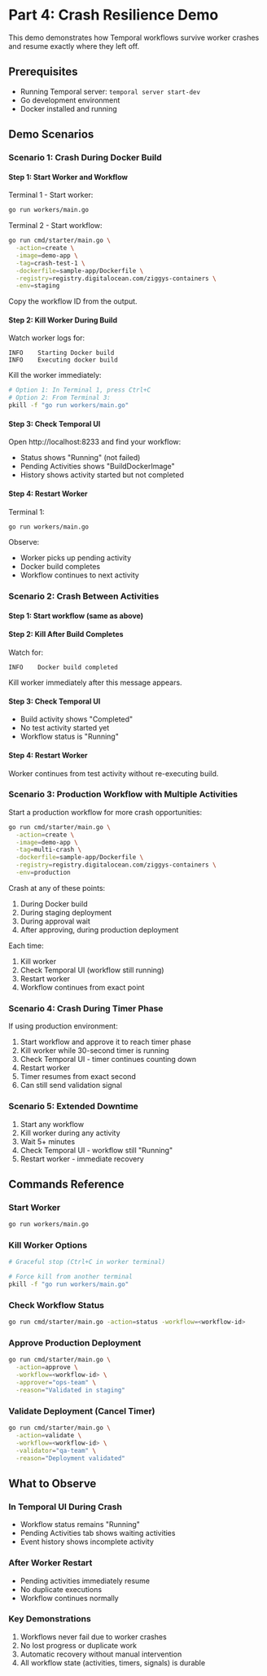 # Part 4: Crash Resilience Demo

This demo demonstrates how Temporal workflows survive worker crashes and resume exactly where they left off.

## Prerequisites

- Running Temporal server: `temporal server start-dev`
- Go development environment
- Docker installed and running

## Demo Scenarios

### Scenario 1: Crash During Docker Build

#### Step 1: Start Worker and Workflow

Terminal 1 - Start worker:
```bash
go run workers/main.go
```

Terminal 2 - Start workflow:
```bash
go run cmd/starter/main.go \
  -action=create \
  -image=demo-app \
  -tag=crash-test-1 \
  -dockerfile=sample-app/Dockerfile \
  -registry=registry.digitalocean.com/ziggys-containers \
  -env=staging
```

Copy the workflow ID from the output.

#### Step 2: Kill Worker During Build

Watch worker logs for:
```
INFO    Starting Docker build
INFO    Executing docker build
```

Kill the worker immediately:
```bash
# Option 1: In Terminal 1, press Ctrl+C
# Option 2: From Terminal 3:
pkill -f "go run workers/main.go"
```

#### Step 3: Check Temporal UI

Open http://localhost:8233 and find your workflow:
- Status shows "Running" (not failed)
- Pending Activities shows "BuildDockerImage"
- History shows activity started but not completed

#### Step 4: Restart Worker

Terminal 1:
```bash
go run workers/main.go
```

Observe:
- Worker picks up pending activity
- Docker build completes
- Workflow continues to next activity

### Scenario 2: Crash Between Activities

#### Step 1: Start workflow (same as above)

#### Step 2: Kill After Build Completes

Watch for:
```
INFO    Docker build completed
```

Kill worker immediately after this message appears.

#### Step 3: Check Temporal UI

- Build activity shows "Completed"
- No test activity started yet
- Workflow status is "Running"

#### Step 4: Restart Worker

Worker continues from test activity without re-executing build.

### Scenario 3: Production Workflow with Multiple Activities

Start a production workflow for more crash opportunities:

```bash
go run cmd/starter/main.go \
  -action=create \
  -image=demo-app \
  -tag=multi-crash \
  -dockerfile=sample-app/Dockerfile \
  -registry=registry.digitalocean.com/ziggys-containers \
  -env=production
```

Crash at any of these points:
1. During Docker build
2. During staging deployment  
3. During approval wait
4. After approving, during production deployment

Each time:
1. Kill worker
2. Check Temporal UI (workflow still running)
3. Restart worker
4. Workflow continues from exact point

### Scenario 4: Crash During Timer Phase

If using production environment:

1. Start workflow and approve it to reach timer phase
2. Kill worker while 30-second timer is running
3. Check Temporal UI - timer continues counting down
4. Restart worker
5. Timer resumes from exact second
6. Can still send validation signal

### Scenario 5: Extended Downtime

1. Start any workflow
2. Kill worker during any activity
3. Wait 5+ minutes
4. Check Temporal UI - workflow still "Running"
5. Restart worker - immediate recovery

## Commands Reference

### Start Worker
```bash
go run workers/main.go
```

### Kill Worker Options
```bash
# Graceful stop (Ctrl+C in worker terminal)

# Force kill from another terminal
pkill -f "go run workers/main.go"
```

### Check Workflow Status
```bash
go run cmd/starter/main.go -action=status -workflow=<workflow-id>
```

### Approve Production Deployment
```bash
go run cmd/starter/main.go \
  -action=approve \
  -workflow=<workflow-id> \
  -approver="ops-team" \
  -reason="Validated in staging"
```

### Validate Deployment (Cancel Timer)
```bash
go run cmd/starter/main.go \
  -action=validate \
  -workflow=<workflow-id> \
  -validator="qa-team" \
  -reason="Deployment validated"
```

## What to Observe

### In Temporal UI During Crash
- Workflow status remains "Running"
- Pending Activities tab shows waiting activities
- Event history shows incomplete activity

### After Worker Restart
- Pending activities immediately resume
- No duplicate executions
- Workflow continues normally

### Key Demonstrations
1. Workflows never fail due to worker crashes
2. No lost progress or duplicate work
3. Automatic recovery without manual intervention
4. All workflow state (activities, timers, signals) is durable
